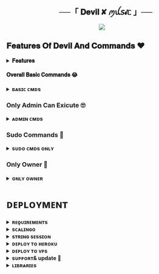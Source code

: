  <h2 align="center">
    ──「 𝐃𝐞𝐯𝐢𝐥 ✘ ꪑꪊ𝘴𝓲ᥴ 」──
</h2>

<p align="center"><a href="https://t.me/Devil_x_music_bot"><img src="https://te.legra.ph/file/23feb49958b0770578fe1.jpg"></a></p>

## 𝐅𝐞𝐚𝐭𝐮𝐫𝐞𝐬 𝐎𝐟 𝐃𝐞𝐯𝐢𝐥 𝐀𝐧𝐝 𝐂𝐨𝐦𝐦𝐚𝐧𝐝𝐬 ❤️

<details>
<summary><b>𝐅𝐞𝐚𝐭𝐮𝐫𝐞𝐬</b></summary>
<br>
- 𝐓𝐡𝐮𝐦𝐛𝐧𝐚𝐢𝐥 𝐒𝐮𝐩𝐩𝐨𝐫𝐭

- 𝐀𝐮𝐝𝐢𝐨 𝐀𝐧𝐝 𝐕𝐢𝐝𝐞𝐨

- 𝐆𝐛𝐚𝐧 𝐔𝐬𝐞𝐫

- 𝐒𝐡𝐨𝐰𝐢𝐧𝐠 𝐭𝐫𝐚𝐜𝐤 𝐧𝐚𝐦𝐞𝐬 𝐰𝐡𝐞𝐧 𝐬𝐤𝐢𝐩𝐩𝐢𝐧𝐠

- 𝐘𝐨𝐮𝐭𝐮𝐛𝐞, 𝐋𝐨𝐜𝐚𝐥 𝐩𝐥𝐚𝐲𝐛𝐚𝐜𝐤 𝐬𝐮𝐩𝐩𝐨𝐫𝐭

- 𝐒𝐞𝐭𝐭𝐢𝐧𝐠𝐬 𝐩𝐚𝐧𝐞𝐥

- 𝐂𝐨𝐧𝐭𝐫𝐨𝐥 𝐰𝐢𝐭𝐡 𝐛𝐮𝐭𝐭𝐨𝐧𝐬

- 𝐔𝐬𝐞𝐫𝐛𝐨𝐭 𝐚𝐮𝐭𝐨 𝐣𝐨𝐢𝐧

- 𝐂𝐡𝐚𝐧𝐧𝐞𝐥 𝐌𝐮𝐬𝐢𝐜 𝐏𝐥𝐚𝐲

- 𝐊𝐞𝐲𝐛𝐨𝐚𝐫𝐝 𝐬𝐞𝐥𝐞𝐜𝐭𝐢𝐨𝐧 𝐬𝐮𝐩𝐩𝐨𝐫𝐭 𝐟𝐨𝐫 𝐲𝐨𝐮𝐭𝐮𝐛𝐞 𝐩𝐥𝐚𝐲

- 𝐋𝐲𝐫𝐢𝐜𝐬 𝐒𝐜𝐫𝐚𝐩𝐩𝐞𝐫

- 𝐔𝐧𝐥𝐢𝐦𝐢𝐭𝐞𝐝 𝐐𝐮𝐞𝐮𝐞

- 𝐁𝐫𝐨𝐚𝐝𝐜𝐚𝐬𝐭 𝐁𝐨𝐭

- 𝐒𝐭𝐚𝐭𝐢𝐬𝐭𝐢𝐜 𝐂𝐨𝐥𝐥𝐞𝐜𝐭𝐨𝐫

- Block / Unblock (restrict user for using your bot)
</details>

#### 𝐎𝐯𝐞𝐫𝐚𝐥𝐥 𝐁𝐚𝐬𝐢𝐜 𝐂𝐨𝐦𝐦𝐚𝐧𝐝𝐬 😂
<details>
<summary><b>ʙᴀsɪᴄ ᴄᴍᴅs</b></summary>
<br>

- `/play <song name>` - play song you requested
- `/playlist` - Show now playing list
- `/song <song name>` - download songs you want quickly
- `/search <query>` - search videos on youtube with details
- `/vsong <song name>` - download videos you want quickly
- `/lyric <song name>` - lyrics scrapper
- `/vk <song name>` - generate song without download
</details>

### Only Admin Can Exicute 🙄

<details>
<summary><b>ᴀᴅᴍɪɴ ᴄᴍᴅs</b></summary>
<br>

- `/player` - open music player settings panel
- `/pause` - pause song play
- `/resume` - resume song play
- `/skip` - play next song
- `/end` - stop music play
- `/ping` - check the bot ping status
- `/auth` - authorized people to access the admin commands
- `/deauth` - deauthorized people to access the admin commands
</details>

### Sudo Commands 🤭
<details>
<summary><b>sᴜᴅᴏ ᴄᴍᴅs ᴏɴʟʏ</b></summary>
<br>

- `/broadcast` - order the assistant to leave all groups
- `/gban` - gban user
</details>
    
### Only Owner 🙈
<details>
<summary><b>ᴏɴʟʏ ᴏᴡɴᴇʀ</b></summary>
<br>

- `/broadcast` - send a broadcast message from the bot
- `/block` - block people for using your bot
- `/unblock` - unblock people you blocked for using your bot
- `/blocklist` - show the list of all people who's blocked for using your bot
</details>


</details>

# ᴅᴇᴘʟᴏʏᴍᴇɴᴛ


<details>
<summary><b>ʀᴇǫᴜɪʀᴇᴍᴇɴᴛs</b></summary>
<br>
    
- [ᴘʏᴛʜᴏɴ𝟹.𝟿](https://www.python.org/downloads/release/python-390/)
- [ᴛᴇʟᴇɢʀᴀᴍ ᴀᴘɪ ᴋᴇʏ](https://docs.pyrogram.org/intro/setup#api-keys)
- [ᴛᴇʟᴇɢʀᴀᴍ ʙᴏᴛ ᴛᴏᴋᴇɴ](https://telegram.dog/botfather)
- [ᴍᴏɴɢᴏᴅʙ URI](https://te.legra.ph/How-To-get-Mongodb-URI-04-06)
- [sᴛʀɪɴɢ sᴇssɪᴏɴ](https://replit.com/@AssadAli/String-Session-Generator)
    
</details>

<details>
<summary><b>sᴄᴀʟɪɴɢᴏ</b></summary>
<br>
        
<p align="center"><a href="https://my.scalingo.com/deploy?template=https://github.com/its-star-boi/ShizukaXMusic"> <img src="https://cdn.scalingo.com/deploy/button.svg" width="220" height="38.45"/></a></p>
    
</details>

<details>
<summary><b>sᴛʀɪɴɢ sᴇssɪᴏɴ</b></summary>
<br>
    
> ʏᴏᴜ'ʟʟ ɴᴇᴇᴅ ᴀ ᴀᴘɪ_ɪᴅ & ᴀᴘɪ_ʜᴀsʜ ɪɴ ᴏʀᴅᴇʀ ᴛᴏ ɢᴇɴᴇʀᴀᴛᴇ ᴘʏʀᴏɢʀᴀᴍ sᴇssɪᴏɴ. 
> ᴀʟᴡᴀʏs ʀᴇᴍᴇʙᴇʀ ᴛᴏ ᴜsᴇ ɢᴏᴏᴅ ᴀᴘɪ ᴄᴏᴍʙᴏ ᴇʟsᴇ ʏᴏᴜʀ ᴀᴄᴄᴏᴜɴᴛ ᴄᴏᴜʟᴅ ʙᴇ ᴅᴇʟᴇᴛᴇᴅ.

<h4> ɢᴇɴᴇʀᴀᴛᴇ sᴇssɪᴏɴ ᴠɪᴀ ʀᴇᴘʟ: </h4>    
<p><a href="https://replit.com/@AssadAli/String-Session-Generator"><img src="https://img.shields.io/badge/Generate%20On%20Repl-blueviolet?style=for-the-badge&logo=appveyor" width="200""/></a></p>

</details>

<details>
<summary><b>ᴅᴇᴘʟᴏʏ ᴛᴏ ʜᴇʀᴏᴋᴜ</b></summary>
<br>

> ʜᴇʀᴏᴋᴜ ʜᴀs ᴛᴡᴏ ᴠᴀʀs[ ʜᴇʀᴏᴋᴜ_ᴀᴘɪ_ᴋᴇʏ & ʜᴇʀᴏᴋᴜ_ᴀᴘᴘ_ɴᴀᴍᴇ ] ғᴏʀ ᴜᴘᴅᴀᴛᴇʀ ᴛᴏ ᴡᴏʀᴋ. 
> ʙʏ sᴇᴛᴛɪɴɢ ᴛʜᴏsᴇ ᴛᴡᴏ ᴠᴀʀs ʏᴏᴜ ᴄᴀɴ ɢᴇᴛ ʟᴏɢs ᴏғ ʏᴏᴜʀ ʜᴇʀᴏᴋᴜ ᴀᴘᴘ, sᴇᴛ ᴠᴀʀ, ᴇᴅɪᴛ ᴠᴀʀ, ᴅᴇʟᴇᴛᴇ ᴠᴀʀs , ᴄʜᴇᴄᴋ ᴅʏɴᴏ ᴜsᴀɢᴇ ᴀɴᴅ ᴜᴘᴅᴀᴛᴇ ʙᴏᴛ. 
> ᴛʜᴏsᴇ ᴛᴡᴏ ᴠᴀʀs ᴀʀᴇ ɴᴏᴛ ᴍᴀɴᴅᴀᴛᴏʀʏ, ʏᴏᴜ ᴄᴀɴ ʟᴇᴀᴠᴇ ᴛʜᴇᴍ ʙʟᴀɴᴋ ᴛᴏᴏ. 
 
>If you deploy from Heroku then account may be suspended so try VPS only.

<h4> ᴄʟɪᴄᴋ ᴛʜᴇ ʙᴜᴛᴛᴏɴ ʙᴇʟᴏᴡ ᴛᴏ ᴅᴇᴘʟᴏʏ  ᴏɴ ʜᴇʀᴏᴋᴜ</h4>    
<p><a href="https://dashboard.heroku.com/new?template=https%3A%2F%2Fgithub.com%2Fits-star-boi%2FShizukaXMusic"><img src="https://img.shields.io/badge/Deploy%20To%20Heroku-red?style=for-the-badge&logo=heroku" width="200"/></a></p>
</details>

<details>
<summary><b>ᴅᴇᴘʟᴏʏ ᴛᴏ ᴠᴘs</b></summary>
<br>

- Get your [Necessary Variables](https://github.com/sahilsaim1919/Devil-music/blob/Master/sample.env)
- Upgrade and Update by :
`sudo apt-get update && sudo apt-get upgrade -y`
- Install Ffmpeg by :
`sudo apt-get install python3-pip ffmpeg -y`
- Install required packages by :
`sudo apt-get install python3-pip -y`
- Install pip by :
`sudo pip3 install -U pip`
- Install Node js by :
`curl -fssL https://deb.nodesource.com/setup_18.x | sudo -E bash - && sudo apt-get install nodejs -y && npm i -g npm`
- Clone the repository by :
`git clone https://github.com/sahilsaim1919/Devil-music && cd Devil-music`
- Install requirements by :
`pip3 install -U -r requirements.txt`
- Fill your variables in the env by :
`vi sample.env`<br>
Press `I` on the keyboard for editing env<br>
Press `Ctrl+C` when you're done with editing env and `:wq` to save the env<br>
- Rename the env file by :
`mv sample.env .env`
- Install screen to keep running your bot when you close the terminal by :
`sudo apt install screen -y`
- Finally run the bot by :
`screen bash start`
<br>

</details>



<details>
<summary><b>sᴜᴘᴘᴏʀᴛ& update 💖</b></summary>
<br>

# 𝐒𝐮𝐩𝐩𝐨𝐫𝐭 💬&📡 𝐔𝐩𝐝𝐚𝐭𝐞𝐬
<a href="https://t.me/sabyahaapnehai"><img src="https://img.shields.io/badge/Join-Telegram%20groups-blue.svg?logo=Telegram"></a>

<a href="https://t.me/pyar_bhari_duniya"><img src="https://img.shields.io/badge/Join-Telegram%20channel-blue.svg?logo=telegram"></a>

</details>



<details>
<summary><b>ʟɪʙʀᴀʀɪᴇs</b></summary>
<br>

<b> 𝑴𝒐𝒔𝒕 𝑺𝒑𝒆𝒄𝒊𝒂𝒍 𝑻𝒉𝒂𝒏𝒌𝒔 💖💖

- [Pyrogram](https://github.com/pyrogram/pyrogram)
- [Py-Tgcalls](https://github.com/pytgcalls/pytgcalls)
</details>
